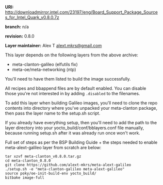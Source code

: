 **URI:** http://downloadmirror.intel.com/23197/eng/Board_Support_Package_Sources_for_Intel_Quark_v0.8.0.7z

**branch:** n/a

**revision:** 0.8.0

**Layer maintainer:** Alex T <alext.mkrs@gmail.com>

This layer depends on the following layers from the above archive:

- meta-clanton-galileo (elfutils fix)
- meta-oe/meta-networking (ntp)

You'll need to have them listed to build the image successfully.

All recipes and bbappend files are by default enabled. You can disable
those you're not interested in by adding `.disabled` to the filenames.

To add this layer when building Galileo images, you'll need to clone the repo
contents into directory where you've unpacked your meta-clanton package, then
pass the layer name to the setup.sh script.

If you already have everything setup, then you'll need to add the path to the
layer directory into your yocto_build/conf/bblayers.conf file manually, because
running setup.sh after it was already run once won't work.

Full set of steps as per the BSP Building Guide + the steps needed to enable
meta-alext-galileo layer from scratch are below:

```
tar xzvf meta-clanton_v0.8.0.tar.gz
cd meta-clanton_0.8.0
git clone https://github.com/alext-mkrs/meta-alext-galileo
./setup.sh -e "meta-clanton-galileo meta-alext-galileo"
source poky/oe-init-build-env yocto_build/
bitbake image-full
```
